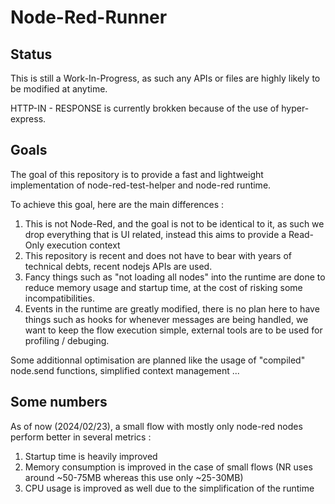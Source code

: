# Node-Red-Runner

## Status

This is still a Work-In-Progress, as such any APIs or files are highly likely to be modified at anytime.

HTTP-IN - RESPONSE is currently brokken because of the use of hyper-express.

## Goals

The goal of this repository is to provide a fast and lightweight implementation of node-red-test-helper and node-red runtime.

To achieve this goal, here are the main differences :

1. This is not Node-Red, and the goal is not to be identical to it, as such we drop everything that is UI related, instead this aims to provide a Read-Only execution context
1. This repository is recent and does not have to bear with years of technical debts, recent nodejs APIs are used.
1. Fancy things such as "not loading all nodes" into the runtime are done to reduce memory usage and startup time, at the cost of risking some incompatibilities.
1. Events in the runtime are greatly modified, there is no plan here to have things such as hooks for whenever messages are being handled, we want to keep the flow execution simple, external tools are to be used for profiling / debuging.

Some additionnal optimisation are planned like the usage of "compiled" node.send functions, simplified context management ...

## Some numbers

As of now (2024/02/23), a small flow with mostly only node-red nodes perform better in several metrics :

1. Startup time is heavily improved
1. Memory consumption is improved in the case of small flows (NR uses around ~50-75MB whereas this use only ~25-30MB)
1. CPU usage is improved as well due to the simplification of the runtime
